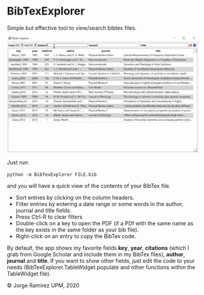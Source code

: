 # BibTexExplorer

Simple but effective tool to view/search bibtex files.

<img src="img/BasicUse.gif" width="600" >

Just run:

``python -m BibTexExplorer FILE.bib``

and you will have a quick view of the contents of your BibTex file.

   - Sort entries by clicking on the column headers.
   - Filter entries by entering a date range or some words in the author, journal and title fields.
   - Press Ctrl-R to clear filters
   - Double-click on a key to open the PDF (if a PDf with the same name as the key exists in the same folder as your bib file).
   - Right-click on an entry to copy the BibTex code.

By default, the app shows my favorite fields **key**, **year**, **citations** (which I grab from Google Scholar and include them in my BibTex files), **author**, **journal** and **title**. If you want to show other fields, just edit the code to your needs (BibTexExplorer.TableWidget.populate and other functions within the TableWidget file).

&copy; Jorge Ramirez UPM, 2020
